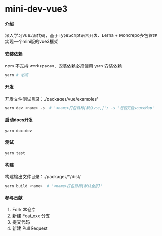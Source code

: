 # mini-dev-vue3

#### 介绍
深入学习vue3源代码，基于TypeScript语言开发、Lerna + Monorepo多包管理实现一个mini版的vue3框架

#### 安装依赖
npm 不支持 workspaces，安装依赖必须使用 yarn 安装依赖
``` bash
yarn # 必须
```

#### 开发
开发文件测试目录：./packages/vue/examples/
``` bash
yarn dev <name> -s  # '<name>打包目标[默认vue,]'; -s '是否开启souceMap'
```
#### 启动docs开发
``` bash
yarn doc:dev
```

#### 测试
``` bash
yarn test
```

#### 构建
构建输出文件目录：./packages/*/dist/
``` bash
yarn build <name>  # '<name>打包目标[默认全部]'
```

#### 参与贡献

1.  Fork 本仓库
2.  新建 Feat_xxx 分支
3.  提交代码
4.  新建 Pull Request
